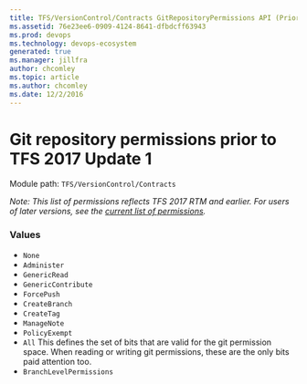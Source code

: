 ```yaml
---
title: TFS/VersionControl/Contracts GitRepositoryPermissions API (Prior to TFS 2017 Update 1) | Extensions for Azure DevOps Services
ms.assetid: 76e23ee6-0909-4124-8641-dfbdcff63943
ms.prod: devops
ms.technology: devops-ecosystem
generated: true
ms.manager: jillfra
author: chcomley
ms.topic: article
ms.author: chcomley
ms.date: 12/2/2016
---
```


# Git repository permissions prior to TFS 2017 Update 1

Module path: `TFS/VersionControl/Contracts`

*Note: This list of permissions reflects TFS 2017 RTM and earlier. For users of later versions, see
the [current list of permissions](GitRepositoryPermissions.md).*

### Values

* `None` 
* `Administer` 
* `GenericRead` 
* `GenericContribute` 
* `ForcePush` 
* `CreateBranch` 
* `CreateTag` 
* `ManageNote` 
* `PolicyExempt` 
* `All` This defines the set of bits that are valid for the git permission space. When reading or writing git permissions, these are the only bits paid attention too.
* `BranchLevelPermissions` 
